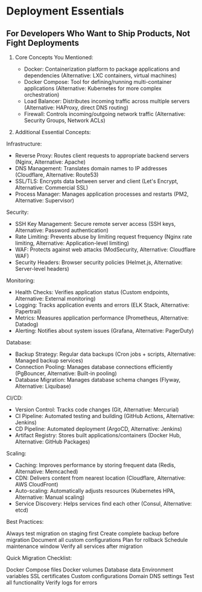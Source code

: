 # Deployment Essentials

## For Developers Who Want to Ship Products, Not Fight Deployments

1. Core Concepts You Mentioned:
   - Docker: Containerization platform to package applications and dependencies (Alternative: LXC containers, virtual machines)
   - Docker Compose: Tool for defining/running multi-container applications (Alternative: Kubernetes for more complex orchestration)
   - Load Balancer: Distributes incoming traffic across multiple servers (Alternative: HAProxy, direct DNS routing)
   - Firewall: Controls incoming/outgoing network traffic (Alternative: Security Groups, Network ACLs)


2. Additional Essential Concepts:

Infrastructure:
- Reverse Proxy: Routes client requests to appropriate backend servers (Nginx, Alternative: Apache)
- DNS Management: Translates domain names to IP addresses (Cloudflare, Alternative: Route53)
- SSL/TLS: Encrypts data between server and client (Let's Encrypt, Alternative: Commercial SSL)
- Process Manager: Manages application processes and restarts (PM2, Alternative: Supervisor)

Security:
- SSH Key Management: Secure remote server access (SSH keys, Alternative: Password authentication)
- Rate Limiting: Prevents abuse by limiting request frequency (Nginx rate limiting, Alternative: Application-level limiting)
- WAF: Protects against web attacks (ModSecurity, Alternative: Cloudflare WAF)
- Security Headers: Browser security policies (Helmet.js, Alternative: Server-level headers)

Monitoring:
- Health Checks: Verifies application status (Custom endpoints, Alternative: External monitoring)
- Logging: Tracks application events and errors (ELK Stack, Alternative: Papertrail)
- Metrics: Measures application performance (Prometheus, Alternative: Datadog)
- Alerting: Notifies about system issues (Grafana, Alternative: PagerDuty)

Database:
- Backup Strategy: Regular data backups (Cron jobs + scripts, Alternative: Managed backup services)
- Connection Pooling: Manages database connections efficiently (PgBouncer, Alternative: Built-in pooling)
- Database Migration: Manages database schema changes (Flyway, Alternative: Liquibase)

CI/CD:
- Version Control: Tracks code changes (Git, Alternative: Mercurial)
- CI Pipeline: Automated testing and building (GitHub Actions, Alternative: Jenkins)
- CD Pipeline: Automated deployment (ArgoCD, Alternative: Jenkins)
- Artifact Registry: Stores built applications/containers (Docker Hub, Alternative: GitHub Packages)

Scaling:
- Caching: Improves performance by storing frequent data (Redis, Alternative: Memcached)
- CDN: Delivers content from nearest location (Cloudflare, Alternative: AWS CloudFront)
- Auto-scaling: Automatically adjusts resources (Kubernetes HPA, Alternative: Manual scaling)
- Service Discovery: Helps services find each other (Consul, Alternative: etcd)


Best Practices:

Always test migration on staging first
Create complete backup before migration
Document all custom configurations
Plan for rollback
Schedule maintenance window
Verify all services after migration

Quick Migration Checklist:

Docker Compose files
Docker volumes
Database data
Environment variables
SSL certificates
Custom configurations
Domain DNS settings
Test all functionality
Verify logs for errors


